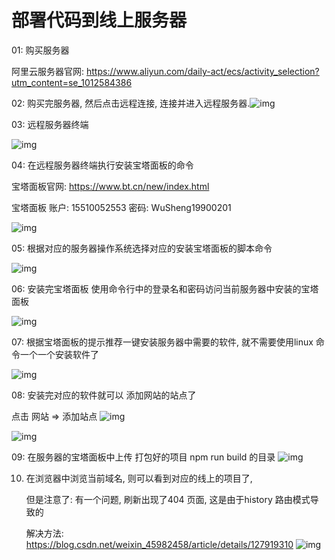 # 部署代码到线上服务器

01: 购买服务器

阿里云服务器官网:  https://www.aliyun.com/daily-act/ecs/activity_selection?utm_content=se_1012584386

 02: 购买完服务器, 然后点击远程连接, 连接并进入远程服务器.![img](C:\Users\wusheng\AppData\Local\Temp\企业微信截图_16823527445468.png) 



03: 远程服务器终端

![img](C:\Users\wusheng\AppData\Local\Temp\企业微信截图_16823528357463.png) 

04:  在远程服务器终端执行安装宝塔面板的命令

宝塔面板官网: https://www.bt.cn/new/index.html

宝塔面板 账户: 15510052553 密码: WuSheng19900201

 ![img](C:\Users\wusheng\AppData\Local\Temp\企业微信截图_16823530654260.png) 



05: 根据对应的服务器操作系统选择对应的安装宝塔面板的脚本命令

 ![img](C:\Users\wusheng\AppData\Local\Temp\企业微信截图_16823536047340.png) 

06: 安装完宝塔面板 使用命令行中的登录名和密码访问当前服务器中安装的宝塔面板

 ![img](C:\Users\wusheng\AppData\Local\Temp\企业微信截图_16823560532533.png) 

07: 根据宝塔面板的提示推荐一键安装服务器中需要的软件, 就不需要使用linux 命令一个一个安装软件了

 ![img](C:\Users\wusheng\AppData\Local\Temp\企业微信截图_16823562861160.png)  

08: 安装完对应的软件就可以 添加网站的站点了

点击 网站 => 添加站点
 ![img](C:\Users\wusheng\AppData\Local\Temp\企业微信截图_16823570709509.png) 

 ![img](C:\Users\wusheng\AppData\Local\Temp\企业微信截图_16823571758777.png) 



09: 在服务器的宝塔面板中上传 打包好的项目 npm run build 的目录
 ![img](C:\Users\wusheng\AppData\Local\Temp\企业微信截图_16823575561408.png) 

10. 在浏览器中浏览当前域名, 则可以看到对应的线上的项目了, 

    但是注意了: 有一个问题, 刷新出现了404 页面, 这是由于history 路由模式导致的

    解决方法: https://blog.csdn.net/weixin_45982458/article/details/127919310
     ![img](C:\Users\wusheng\AppData\Local\Temp\企业微信截图_16823579989262.png) 